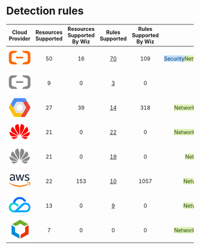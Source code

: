 # Detection rules

| Cloud Provider | Resources Supported | Resources Supported<br/>By Wiz | Rules Supported | Rules Supported<br/>By Wiz | Rule Type |
| :---: | :---: | :---: | :---: | :---: | :---: |
| ![1747731692543-3ddb4d95-4ce2-49db-a148-5cfc94712bf3.png](./img/Mt401KYzLQga9d7R/1747731692543-3ddb4d95-4ce2-49db-a148-5cfc94712bf3-698102.png) | 50 | 16 | [70](https://cloudrec.yuque.com/org-wiki-cloudrec-iew3sz/pfamgq/fdoge9dksmcdp67o) | 109 | <font style="background:#C0DDFC;color:#00346B">Security</font><font style="background:#DBF1B7;color:#2A4200">NetworkAccess</font><font style="background:#C0CAFC;color:#101E60">LogAudit</font><font style="background:#F6E1AC;color:#664900">Identity</font><font style="background:#F8CED3;color:#70000D">DataProtect</font> |
| ![1747731709077-23eadca4-aa10-4361-8185-0485e6f29135.png](./img/Mt401KYzLQga9d7R/1747731709077-23eadca4-aa10-4361-8185-0485e6f29135-091977.png) | 9 | 0 | [3](https://cloudrec.yuque.com/org-wiki-cloudrec-iew3sz/pfamgq/nib2d5eh2xzv5faq) | 0 | <font style="background:#C0CAFC;color:#101E60">LogAudit</font><font style="background:#F8CED3;color:#70000D">DataProtect</font> |
| ![1747731751588-f8877850-d209-49b7-8d6c-56492780d475.png](./img/Mt401KYzLQga9d7R/1747731751588-f8877850-d209-49b7-8d6c-56492780d475-507898.png) | 27 | 39 | [14](https://cloudrec.yuque.com/org-wiki-cloudrec-iew3sz/pfamgq/laz1x2d0msxt9dro) | 318 | <font style="background:#DBF1B7;color:#2A4200">NetworkAccess</font><font style="background:#C0CAFC;color:#101E60">LogAudit</font><font style="background:#F6E1AC;color:#664900">Identity</font><font style="background:#F8CED3;color:#70000D">DataProtect</font> |
| ![1747731722893-3a06c251-6f48-44b4-aa97-0ef0847fd86d.png](./img/Mt401KYzLQga9d7R/1747731722893-3a06c251-6f48-44b4-aa97-0ef0847fd86d-748236.png) | 21 | 0 | [22](https://cloudrec.yuque.com/org-wiki-cloudrec-iew3sz/pfamgq/hy3qz6au7hk5uxx1) | 0 | <font style="background:#DBF1B7;color:#2A4200">NetworkAccess</font><font style="background:#C0CAFC;color:#101E60">LogAudit</font><font style="background:#F6E1AC;color:#664900">Identity</font><font style="background:#F8CED3;color:#70000D">DataProtect</font> |
| ![1747731730329-5dce3f02-b81e-4041-bbae-3970645290d2.png](./img/Mt401KYzLQga9d7R/1747731730329-5dce3f02-b81e-4041-bbae-3970645290d2-950607.png) | 21 | 0 | [19](https://cloudrec.yuque.com/org-wiki-cloudrec-iew3sz/pfamgq/hy3qz6au7hk5uxx1) | 0 | <font style="background:#DBF1B7;color:#2A4200">NetworkAccess</font><font style="background:#F6E1AC;color:#664900">Identity</font><font style="background:#F8CED3;color:#70000D">DataProtect</font> |
| ![1747731743742-a1f36675-710c-4bee-87ad-76b972da63b9.png](./img/Mt401KYzLQga9d7R/1747731743742-a1f36675-710c-4bee-87ad-76b972da63b9-068923.png) | 22 | 153 | [10](https://cloudrec.yuque.com/org-wiki-cloudrec-iew3sz/pfamgq/qxv8tgdthg1w51ls) | 1057 | <font style="background:#DBF1B7;color:#2A4200">NetworkAccess</font><font style="background:#C0CAFC;color:#101E60">LogAudit</font><font style="background:#F8CED3;color:#70000D">DataProtect</font> |
| ![1747731736889-7f588e01-92a8-477e-aeae-448be9700561.png](./img/Mt401KYzLQga9d7R/1747731736889-7f588e01-92a8-477e-aeae-448be9700561-454789.png) | 13 | 0 | [9](https://cloudrec.yuque.com/org-wiki-cloudrec-iew3sz/pfamgq/viclrxyk0rlxdvlt) | 0 | <font style="background:#DBF1B7;color:#2A4200">NetworkAccess</font><font style="background:#C0CAFC;color:#101E60">LogAudit</font><font style="background:#F8CED3;color:#70000D">DataProtect</font> |
| ![1747731715242-50fa463c-814a-4aa8-b304-979e96163e94.png](./img/Mt401KYzLQga9d7R/1747731715242-50fa463c-814a-4aa8-b304-979e96163e94-437185.png) | 7 | 0 | 0 | 0 | <font style="background:#DBF1B7;color:#2A4200">NetworkAccess</font><font style="background:#C0CAFC;color:#101E60">LogAudit</font><font style="background:#F6E1AC;color:#664900">Identity</font><font style="background:#F8CED3;color:#70000D">DataProtect</font> |


